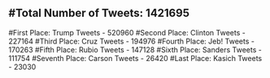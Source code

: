 #Total Number of Tweets: 1421695 
---
#First Place: Trump Tweets - 520960
#Second Place: Clinton Tweets - 227164
#Third Place: Cruz Tweets - 194976
#Fourth Place: Jeb! Tweets - 170263
#Fifth Place: Rubio Tweets - 147128
#Sixth Place: Sanders Tweets - 111754
#Seventh Place: Carson Tweets - 26420
#Last Place: Kasich Tweets - 23030
